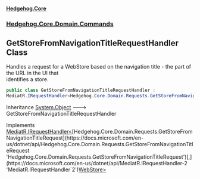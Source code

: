 #### [Hedgehog.Core](index.md 'index')
### [Hedgehog.Core.Domain.Commands](Hedgehog_Core_Domain_Commands.md 'Hedgehog.Core.Domain.Commands')
## GetStoreFromNavigationTitleRequestHandler Class
Handles a request for a WebStore based on the navigation title - the part of the URL in the UI that  
identifies a store.  
```csharp
public class GetStoreFromNavigationTitleRequestHandler :
MediatR.IRequestHandler<Hedgehog.Core.Domain.Requests.GetStoreFromNavigationTitleRequest, Hedgehog.Core.Domain.WebStore>
```

Inheritance [System.Object](https://docs.microsoft.com/en-us/dotnet/api/System.Object 'System.Object') &#129106; GetStoreFromNavigationTitleRequestHandler  

Implements [MediatR.IRequestHandler&lt;](https://docs.microsoft.com/en-us/dotnet/api/MediatR.IRequestHandler-2 'MediatR.IRequestHandler`2')[Hedgehog.Core.Domain.Requests.GetStoreFromNavigationTitleRequest](https://docs.microsoft.com/en-us/dotnet/api/Hedgehog.Core.Domain.Requests.GetStoreFromNavigationTitleRequest 'Hedgehog.Core.Domain.Requests.GetStoreFromNavigationTitleRequest')[,](https://docs.microsoft.com/en-us/dotnet/api/MediatR.IRequestHandler-2 'MediatR.IRequestHandler`2')[WebStore](Hedgehog_Core_Domain_WebStore.md 'Hedgehog.Core.Domain.WebStore')[&gt;](https://docs.microsoft.com/en-us/dotnet/api/MediatR.IRequestHandler-2 'MediatR.IRequestHandler`2')  
